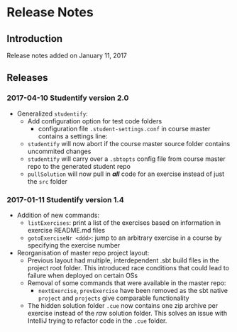 # Release Notes

## Introduction

Release notes added on January 11, 2017

## Releases

### 2017-04-10 Studentify version 2.0

- Generalized `studentify`:
  - Add configuration option for test code folders
    - configuration file `.student-settings.conf` in course master contains a settings line:
  - `studentify` will now abort if the course master source folder contains uncommited changes
  - `studentify` will carry over a `.sbtopts` config file from course master repo to the generated student repo
  - `pullSolution` will now pull in _**all**_ code for an exercise instead of just the `src` folder  

### 2017-01-11 Studentify version 1.4

- Addition of new commands:
    - `listExercises`: print a list of the exercises based on information in exercise README.md files
    - `gotoExerciseNr <ddd>`: jump to an arbitrary exercise in a course by specifying the exercise number
- Reorganisation of master repo project layout:
    - Previous layout had multiple, interdependent .sbt build files in the project root folder. This introduced race conditions that could lead to failure when deployed on certain OSs
    - Removal of some commands that were available in the master repo:
        - `nextExercise`, `prevExercise` have been removed as the sbt native `project` and `projects` give comparable functionality
    - The hidden solution folder `.cue` now contains one zip archive per exercise instead of the _raw_ solution folder. This solves an issue with IntelliJ trying to refactor code in the `.cue` folder.
    